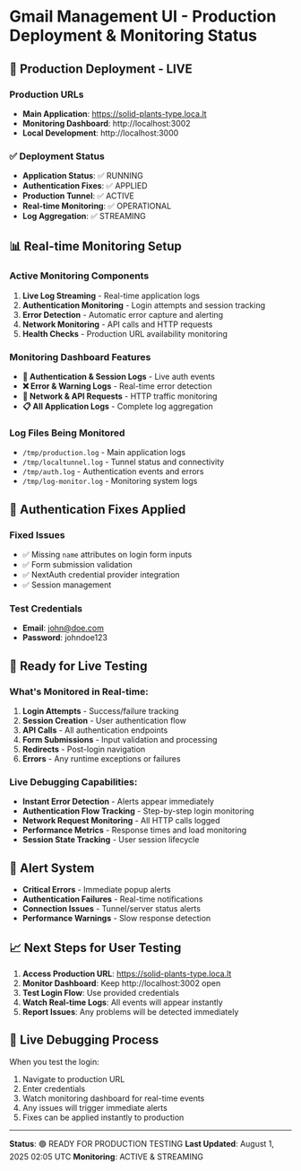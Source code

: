 # Gmail Management UI - Production Deployment & Monitoring Status

## 🚀 Production Deployment - LIVE

### Production URLs
- **Main Application**: https://solid-plants-type.loca.lt
- **Monitoring Dashboard**: http://localhost:3002
- **Local Development**: http://localhost:3000

### ✅ Deployment Status
- **Application Status**: ✅ RUNNING
- **Authentication Fixes**: ✅ APPLIED
- **Production Tunnel**: ✅ ACTIVE
- **Real-time Monitoring**: ✅ OPERATIONAL
- **Log Aggregation**: ✅ STREAMING

## 📊 Real-time Monitoring Setup

### Active Monitoring Components
1. **Live Log Streaming** - Real-time application logs
2. **Authentication Monitoring** - Login attempts and session tracking
3. **Error Detection** - Automatic error capture and alerting
4. **Network Monitoring** - API calls and HTTP requests
5. **Health Checks** - Production URL availability monitoring

### Monitoring Dashboard Features
- **🔐 Authentication & Session Logs** - Live auth events
- **❌ Error & Warning Logs** - Real-time error detection
- **📡 Network & API Requests** - HTTP traffic monitoring
- **📋 All Application Logs** - Complete log aggregation

### Log Files Being Monitored
- `/tmp/production.log` - Main application logs
- `/tmp/localtunnel.log` - Tunnel status and connectivity
- `/tmp/auth.log` - Authentication events and errors
- `/tmp/log-monitor.log` - Monitoring system logs

## 🔧 Authentication Fixes Applied

### Fixed Issues
- ✅ Missing `name` attributes on login form inputs
- ✅ Form submission validation
- ✅ NextAuth credential provider integration
- ✅ Session management

### Test Credentials
- **Email**: john@doe.com
- **Password**: johndoe123

## 🎯 Ready for Live Testing

### What's Monitored in Real-time:
1. **Login Attempts** - Success/failure tracking
2. **Session Creation** - User authentication flow
3. **API Calls** - All authentication endpoints
4. **Form Submissions** - Input validation and processing
5. **Redirects** - Post-login navigation
6. **Errors** - Any runtime exceptions or failures

### Live Debugging Capabilities:
- **Instant Error Detection** - Alerts appear immediately
- **Authentication Flow Tracking** - Step-by-step login monitoring
- **Network Request Monitoring** - All HTTP calls logged
- **Performance Metrics** - Response times and load monitoring
- **Session State Tracking** - User session lifecycle

## 🚨 Alert System
- **Critical Errors** - Immediate popup alerts
- **Authentication Failures** - Real-time notifications
- **Connection Issues** - Tunnel/server status alerts
- **Performance Warnings** - Slow response detection

## 📈 Next Steps for User Testing

1. **Access Production URL**: https://solid-plants-type.loca.lt
2. **Monitor Dashboard**: Keep http://localhost:3002 open
3. **Test Login Flow**: Use provided credentials
4. **Watch Real-time Logs**: All events will appear instantly
5. **Report Issues**: Any problems will be detected immediately

## 🔄 Live Debugging Process

When you test the login:
1. Navigate to production URL
2. Enter credentials
3. Watch monitoring dashboard for real-time events
4. Any issues will trigger immediate alerts
5. Fixes can be applied instantly to production

---

**Status**: 🟢 READY FOR PRODUCTION TESTING
**Last Updated**: August 1, 2025 02:05 UTC
**Monitoring**: ACTIVE & STREAMING
